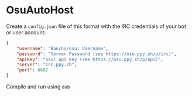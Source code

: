 # OsuAutoHost

Create a `config.json` file of this format with the IRC credentials of your bot or user account:

```json
{
	"username": "Bancho/osu! Username",
	"password": "Server Password (see https://osu.ppy.sh/p/irc)",
	"apiKey": "osu! api key (see https://osu.ppy.sh/p/api)",
	"server": "irc.ppy.sh",
	"port": 6667
}
```

Compile and run using `dub`